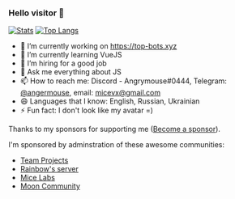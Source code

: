 ### Hello visitor 👋
[![Stats](https://github-readme-stats.vercel.app/api?username=angrymouse&include_all_commits=true&count_private=true&show_icons=true&theme=onedark)](https://github.com/anuraghazra/github-readme-stats)
[![Top Langs](https://github-readme-stats.vercel.app/api/top-langs/?username=angrymouse&layout=compact&theme=onedark)](https://github.com/anuraghazra/github-readme-stats)


- 🔭 I’m currently working on https://top-bots.xyz
- 🌱 I’m currently learning VueJS
- 🤔 I’m hiring for a good job
- 💬 Ask me everything about JS
- 📫 How to reach me: Discord - Angrymouse#0444, Telegram: [@angermouse](https://t.me/angermouse), email: [micevx@gmail.com](mailto:micevx@gmail.com)
- 😄 Languages that I know: English, Russian, Ukrainian
- ⚡ Fun fact: I don't look like my avatar =)

Thanks to my sponsors for supporting me ([Become a sponsor](https://boosty.to/mice)).

I'm sponsored by adminstration of these awesome communities:
- [Team Projects](https://discord.gg/NNFze7jSYN)
- [Rainbow's server](https://discord.gg/2wQQtFWUha)
- [Mice Labs](https://discord.gg/ezEeGmq)
- [Moon Community](https://discord.gg/s693zrhAU9)
